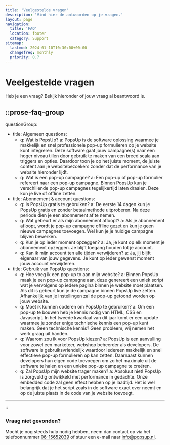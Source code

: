 ```yaml
---
title: 'Veelgestelde vragen'
description: 'Vind hier de antwoorden op je vragen.'
layout: page
navigation:
  title: 'FAQ'
  location: footer
  category: Support
sitemap:
  lastmod: 2024-01-10T10:30:00+00:00
  changefreq: monthly
  priority: 0.7
---
```


# Veelgestelde vragen

Heb je een vraag? Bekijk hieronder of jouw vraag al beantwoord is.

<!-- prettier-ignore-start -->

::prose-faq-group
---
questionGroup:
  - title: Algemeen
    questions:
      - q: Wat is PopsUp?
        a: PopsUp is de software oplossing waarmee je makkelijk en snel professionele
          pop-up formulieren op je website kunt integreren. Deze software gaat
          jouw campagne(s) naar een hoger niveau tillen door gebruik te maken
          van een breed scala aan triggers en opties. Daardoor toon je op het
          juiste moment, de juiste content aan je websitebezoekers zonder dat de
          performance van je website hieronder lijdt.
      - q: Wat is een pop-up campagne?
        a: Een pop-up of pop-up formulier refereert naar een pop-up campagne. Binnen
          PopsUp kun je verschillende pop-up campagnes tegelijkertijd laten
          draaien. Deze kun je live of offline zetten.
  - title: Abonnement & account
    questions:
      - q: Is PopsUp gratis te gebruiken?
        a: De eerste 14 dagen kun je PopsUp gratis en zonder betaalmethode uitproberen. Na deze periode dien je een abonnement af te nemen.
      - q: Wat gebeurt er als mijn abonnement afloopt?
        a: Als je abonnement afloopt, wordt je pop-up campagne offline gezet en kun je geen nieuwe campagnes toevoegen. Wel kun je je huidige campagne blijven bewerken.
      - q: Kun je op ieder moment opzeggen?
        a: Ja, je kunt op elk moment je abonnement opzeggen. Je blijft toegang houden tot je account.
      - q: Kan ik mijn account ten alle tijden verwijderen?
        a: Ja, jij blijft eigenaar van jouw gegevens. Je kunt op ieder gewenst moment jouw account verwijderen.
  - title: Gebruik van PopsUp
    questions:
      - q: Hoe voeg ik een pop-up to aan mijn website?
        a: Binnen PopsUp maak je een pop-up campagne aan, deze genereert een uniek script wat je vervolgens op iedere pagina binnen je website moet plaatsen. Als dit is gebeurt kun je de campagne binnen PopsUp live zetten. Afhankelijk van je instellingen zal de pop-up getoond worden op jouw website.
      - q: Moet ik kunnen coderen om PopsUp te gebruiken?
        a: Om een pop-up te bouwen heb je kennis nodig van HTML, CSS en Javascript. In het tweede kwartaal van dit jaar komt er een update waarmee je zonder enige technische kennis een pop-up kunt maken. Geen technische kennis? Geen probleem, wij nemen het werk graag uit handen.
      - q: Waarom zou ik voor PopsUp kiezen?
        a: PopsUp is een aanvulling voor zowel een marketeer, webshop beheerder als developers. De software is gebruiksvriendelijk waardoor iedereen makkelijk en snel effectieve pop-up formulieren op kan zetten. Daarnaast kunnen developers hun eigen code toevoegen om zo het maximale uit de software te halen en een unieke pop-up campagne te creëren.
      - q: Zal PopsUp mijn website trager maken?
        a: Absoluut niet! PopsUp is zorgvuldig ontwikkeld met performance in gedachte. Onze embedded code zal geen effect hebben op je laadtijd. Het is wel belangrijk dat je het script zoals in de software exact over neemt en op de juiste plaats in de code van je website toevoegt.
---
::
<!-- prettier-ignore-end -->

### Vraag niet gevonden?

Mocht je nog steeds hulp nodig hebben, neem dan contact op via het telefoonnummer [06-15652039](tel:0615652039) of stuur een e-mail naar [info@popsup.nl](mailto:info@popsup.nl).
